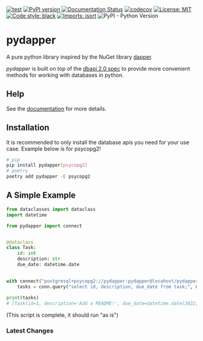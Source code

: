 [![test](https://github.com/zschumacher/pydapper/actions/workflows/test.yml/badge.svg)](https://github.com/zschumacher/pydapper/actions/workflows/test.yml)
[![PyPI version](https://badge.fury.io/py/pydapper.svg)](https://badge.fury.io/py/pydapper)
[![Documentation Status](https://readthedocs.org/projects/pydapper/badge/?version=latest)](https://pydapper.readthedocs.io/en/latest/?badge=latest)
[![codecov](https://codecov.io/gh/zschumacher/pydapper/branch/main/graph/badge.svg?token=3X1IR81HL2)](https://codecov.io/gh/zschumacher/pydapper)
[![License: MIT](https://img.shields.io/badge/License-MIT-yellow.svg)](https://opensource.org/licenses/MIT)
[![Code style: black](https://img.shields.io/badge/code%20style-black-000000.svg)](https://github.com/psf/black)
[![Imports: isort](https://img.shields.io/badge/%20imports-isort-%231674b1?style=flat&labelColor=ef8336)](https://pycqa.github.io/isort/)
![PyPI - Python Version](https://img.shields.io/pypi/pyversions/pydapper)

# pydapper
A pure python library inspired by the NuGet library [dapper](https://dapper-tutorial.net).

*pydapper* is built on top of the [dbapi 2.0 spec](https://www.python.org/dev/peps/pep-0249/)
to provide more convenient methods for working with databases in python.

## Help
See the [documentation](https://pydapper.readthedocs.io/en/latest/) for more details.

## Installation
It is recommended to only install the database apis you need for your use case.  Example below is for psycopg2!
```bash
# pip 
pip install pydapper[psycopg2]
# poetry
poetry add pydapper -E psycopg2
```

## A Simple Example
```python
from dataclasses import dataclass
import datetime

from pydapper import connect


@dataclass
class Task:
    id: int
    description: str
    due_date: datetime.date

    
with connect("postgresql+psycopg2://pydapper:pydapper@locahost/pydapper") as commands:
    tasks = conn.query("select id, description, due_date from task;", model=Task)
    
print(tasks)
# [Task(id=1, description='Add a README!', due_date=datetime.date(2022, 1, 16))]
```
(This script is complete, it should run "as is")


### Latest Changes

